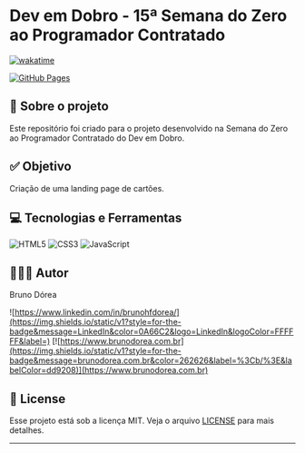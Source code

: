 # Dev em Dobro - 15ª Semana do Zero ao Programador Contratado

[![wakatime](https://wakatime.com/badge/user/68660678-6b86-4b78-98df-f5f41a37e1bc/project/1f7c3d82-4251-4865-93a0-0bbbf71e54a5.svg)](https://wakatime.com/badge/user/68660678-6b86-4b78-98df-f5f41a37e1bc/project/1f7c3d82-4251-4865-93a0-0bbbf71e54a5)

[![GitHub Pages](https://img.shields.io/static/v1?style=for-the-badge&message=GitHub+Pages&color=222222&logo=GitHub+Pages&logoColor=FFFFFF&label=)](https://brunodorea.github.io/devemdobro_15/)

## 💼 Sobre o projeto

Este repositório foi criado para o projeto desenvolvido na Semana do Zero ao Programador Contratado do Dev em Dobro.

## ✅ Objetivo

Criação de uma landing page de cartões.

## 💻 Tecnologias e Ferramentas

![HTML5](https://img.shields.io/static/v1?style=for-the-badge&message=HTML5&color=E34F26&logo=HTML5&logoColor=FFFFFF&label=)
![CSS3](https://img.shields.io/static/v1?style=for-the-badge&message=CSS3&color=1572B6&logo=CSS3&logoColor=FFFFFF&label=)
![JavaScript](https://img.shields.io/static/v1?style=for-the-badge&message=JavaScript&color=222222&logo=JavaScript&logoColor=F7DF1E&label=)

## 👨🏽‍💻 Autor

Bruno Dórea

![https://www.linkedin.com/in/brunohfdorea/](https://img.shields.io/static/v1?style=for-the-badge&message=LinkedIn&color=0A66C2&logo=LinkedIn&logoColor=FFFFFF&label=)
[![https://www.brunodorea.com.br](https://img.shields.io/static/v1?style=for-the-badge&message=brunodorea.com.br&color=262626&label=%3Cb/%3E&labelColor=dd9208)](https://www.brunodorea.com.br)

## 📝 License

Esse projeto está sob a licença MIT. Veja o arquivo [LICENSE](LICENSE) para mais detalhes.

---
